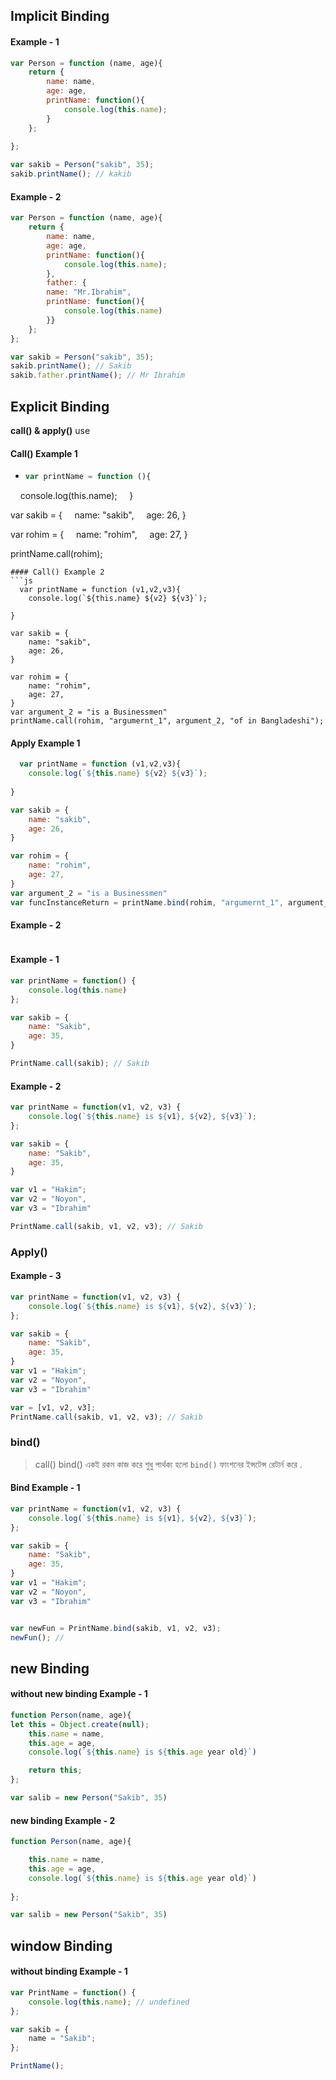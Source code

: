 ## Implicit Binding [](https://www.youtube.com/watch?v=uZqyRJkTQog&list=PLHiZ4m8vCp9Nflbo9a0pZuLscG_Xc7DKq&index=8)

#### Example - 1

```js
var Person = function (name, age){
	return {
		name: name,
		age: age,
		printName: function(){
			console.log(this.name);
		}
	};
	
};

var sakib = Person("sakib", 35);
sakib.printName(); // kakib

```

#### Example - 2
```js
var Person = function (name, age){
	return {
		name: name,
		age: age,
		printName: function(){
			console.log(this.name);
		},
		father: {
		name: "Mr.Ibrahim",
		printName: function(){
			console.log(this.name)
		}}
	};
};

var sakib = Person("sakib", 35);
sakib.printName(); // Sakib
sakib.father.printName(); // Mr Ibrahim
```

## Explicit Binding  
**call() & apply()**  use

#### Call() Example 1
-  
  ```js
  var printName = function (){
    console.log(this.name);
    
}

var sakib = {
    name: "sakib",
    age: 26,
}

var rohim = {
    name: "rohim",
    age: 27,
}

printName.call(rohim);

```
#### Call() Example 2
```js
  var printName = function (v1,v2,v3){
    console.log(`${this.name} ${v2} ${v3}`);
    
}

var sakib = {
    name: "sakib",
    age: 26,
}

var rohim = {
    name: "rohim",
    age: 27,
}
var argument_2 = "is a Businessmen"
printName.call(rohim, "argumernt_1", argument_2, "of in Bangladeshi");

```

#### Apply Example 1
```js
  var printName = function (v1,v2,v3){
    console.log(`${this.name} ${v2} ${v3}`);
    
}

var sakib = {
    name: "sakib",
    age: 26,
}

var rohim = {
    name: "rohim",
    age: 27,
}
var argument_2 = "is a Businessmen"
var funcInstanceReturn = printName.bind(rohim, "argumernt_1", argument_2, "of in Bangladeshi");


```

#### Example - 2
```js


```

#### Example - 1
```js
var printName = function() {
	console.log(this.name)
};

var sakib = {
	name: "Sakib",
	age: 35,
}

PrintName.call(sakib); // Sakib

```

#### Example - 2
```js
var printName = function(v1, v2, v3) {
	console.log(`${this.name} is ${v1}, ${v2}, ${v3}`);
};

var sakib = {
	name: "Sakib",
	age: 35,
}

var v1 = "Hakim";
var v2 = "Noyon",
var v3 = "Ibrahim"

PrintName.call(sakib, v1, v2, v3); // Sakib

```

### Apply()
#### Example - 3
```js
var printName = function(v1, v2, v3) {
	console.log(`${this.name} is ${v1}, ${v2}, ${v3}`);
};

var sakib = {
	name: "Sakib",
	age: 35,
}
var v1 = "Hakim";
var v2 = "Noyon",
var v3 = "Ibrahim"

var = [v1, v2, v3];
PrintName.call(sakib, v1, v2, v3); // Sakib
```

### bind()

> call() bind() একই রকম কাজ করে শুধু  পার্থক্য হলো `bind()` ফাংশনের ইন্সটেন্স রেটার্ন করে .
#### Bind Example - 1
```js
var printName = function(v1, v2, v3) {
	console.log(`${this.name} is ${v1}, ${v2}, ${v3}`);
};

var sakib = {
	name: "Sakib",
	age: 35,
}
var v1 = "Hakim";
var v2 = "Noyon",
var v3 = "Ibrahim"


var newFun = PrintName.bind(sakib, v1, v2, v3); 
newFun(); // 
```

## new Binding

#### without new binding Example - 1

```js
function Person(name, age){
let this = Object.create(null);
	this.name = name,
	this.age = age,
	console.log(`${this.name} is ${this.age year old}`)

	return this;
};

var salib = new Person("Sakib", 35)

```
#### new binding Example - 2

```js
function Person(name, age){

	this.name = name,
	this.age = age,
	console.log(`${this.name} is ${this.age year old}`)
	
};

var salib = new Person("Sakib", 35)

```
## window Binding

#### without binding Example - 1

```js
var PrintName = function() {
	console.log(this.name); // undefined
};

var sakib = {
	name = "Sakib";
};

PrintName();

```



